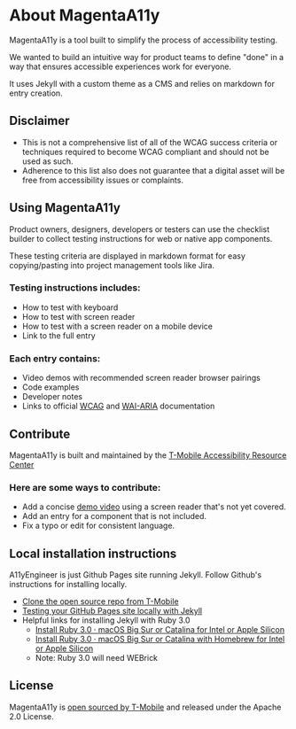 # About MagentaA11y

MagentaA11y is a tool built to simplify the process of accessibility testing. 

We wanted to build an intuitive way for product teams to define "done" in a way that ensures accessible experiences work for everyone.

It uses Jekyll with a custom theme as a CMS and relies on markdown for entry creation.

## Disclaimer

- This is not a comprehensive list of all of the WCAG success criteria or techniques required to become WCAG compliant and should not be used as such.
- Adherence to this list also does not guarantee that a digital asset will be free from accessibility issues or complaints.

## Using MagentaA11y

Product owners, designers, developers or testers can use the checklist builder to collect testing instructions for web or native app components.

These testing criteria are displayed in markdown format for easy copying/pasting into project management tools like Jira.

### Testing instructions includes:

- How to test with keyboard
- How to test with screen reader
- How to test with a screen reader on a mobile device
- Link to the full entry

### Each entry contains:

- Video demos with recommended screen reader browser pairings
- Code examples
- Developer notes
- Links to official [WCAG](https://www.w3.org/WAI/standards-guidelines/wcag/) and [WAI-ARIA](https://www.w3.org/WAI/standards-guidelines/aria/) documentation

## Contribute 

MagentaA11y is built and maintained by the [T-Mobile Accessibility Resource Center](https://github.com/tmobile/magentaA11y/graphs/contributors)

### Here are some ways to contribute:

- Add a concise [demo video](/demos/) using a screen reader that's not yet covered.
- Add an entry for a component that is not included.
- Fix a typo or edit for consistent language.

## Local installation instructions

A11yEngineer is just Github Pages site running Jekyll. Follow Github's instructions for installing locally.

- [Clone the open source repo from T-Mobile](https://github.com/tmobile/magentaA11y)
- [Testing your GitHub Pages site locally with Jekyll](https://docs.github.com/en/pages/setting-up-a-github-pages-site-with-jekyll/testing-your-github-pages-site-locally-with-jekyll)
- Helpful links for installing Jekyll with Ruby 3.0
  - [Install Ruby 3.0 · macOS Big Sur or Catalina for Intel or Apple Silicon](https://mac.install.guide/ruby/3.html)
  - [Install Ruby 3.0 · macOS Big Sur or Catalina with Homebrew for Intel or Apple Silicon](https://mac.install.guide/ruby/13.html)
  - Note: Ruby 3.0 will need WEBrick

## License

MagentaA11y is [open sourced by T-Mobile](https://opensource.t-mobile.com/) and released under the Apache 2.0 License.